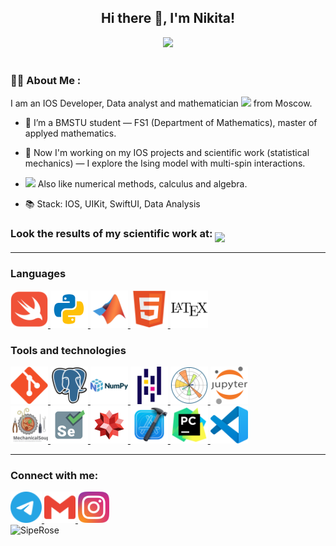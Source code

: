 <div align="center">
  <h2>Hi there 👋, I'm Nikita!</h2>
</div>

<div id="header" align="center">
  <img   src="https://i.giphy.com/media/v1.Y2lkPTc5MGI3NjExeTU0dTZjMHRnbXNleGRlZDkwZTBjM3ZmNnV4NTlzdXVvZ3ltdDhzdSZlcD12MV9pbnRlc  m5hbF9naWZfYnlfaWQmY3Q9Zw/JqmupuTVZYaQX5s094/giphy.gif" width="500"/>
</div>
<br>

### :man_technologist: About Me :
I am an IOS Developer, Data analyst and mathematician <img src="https://i.giphy.com/media/v1.Y2lkPTc5MGI3NjExYWZiZGJuMGhzamxzMzQzczc3NG15Zm40bDh0cWl1bGd5ZnBodnQwciZlcD12MV9pbnRlcm5hbF9naWZfYnlfaWQmY3Q9Zw/3otOKtnGppPi5Q4hOw/giphy.gif" width="40"> from Moscow.
- 🔬 I’m a BMSTU student — FS1 (Department of Mathematics), master of applyed mathematics.

- 📑 Now I'm working on my IOS projects and scientific work (statistical mechanics) — I explore the Ising model with multi-spin interactions.
  
- <img src="https://i.giphy.com/media/v1.Y2lkPTc5MGI3NjExb21hNGJzNTF3czFlaDB6aTc2NzJtNDI4NDJxbnRsYnFoZ2xxbHRxeSZlcD12MV9pbnRlcm5hbF9naWZfYnlfaWQmY3Q9Zw/AXorq76Tg3Vte/giphy.gif" width="40"> Also like numerical methods, calculus and algebra.

- 📚 Stack: IOS, UIKit, SwiftUI, Data Analysis


<div id="badges">
  <h3>
    Look the results of my scientific work at:
    <a href="https://www.researchgate.net/profile/Nikita-Volkov-14">
      <img src="https://img.shields.io/badge/ResearchGate-white?style=for-the-badge" align="middle">
    </a>
  </h3>
</div>

---
### Languages
<div id="languages">
  <a href="https://docs.swift.org/swift-book/documentation/the-swift-programming-language/">
    <img src="https://github.com/SipeRose/SipeRose/blob/main/logos/swift-color.svg" title="Swift"  width="60" height="60"/>
  </a>
  <a href="https://python.org">
    <img src="https://github.com/SipeRose/SipeRose/blob/main/logos/python-color.svg" title="Python"  width="60"   height="60"/>
  </a>
  <a href="https://www.mathworks.com/products/matlab.html">
    <img src="https://github.com/SipeRose/SipeRose/blob/main/logos/matlab.svg" title="Matlab"  width="60" height="60"/>
  </a>
  <a href="https://developer.mozilla.org/en-US/docs/Web/HTML">
    <img src="https://github.com/SipeRose/SipeRose/blob/main/logos/html5.svg" title="HTML"  width="60" height="60"/>
  </a>
  <a href="https://www.latex-project.org/help/documentation/">
    <img src="https://github.com/SipeRose/SipeRose/blob/main/logos/latex.svg" title="LaTex"  width="60" height="60"/>
  </a>
</div>

### Tools and technologies
<div id="tools">
  <a href="https://git-scm.com/">
    <img src="https://github.com/SipeRose/SipeRose/blob/main/logos/git.svg" title="Git"  width="60" height="60"/>
  </a>
  <a href="https://www.postgresql.org/">
    <img src="https://github.com/SipeRose/SipeRose/blob/main/logos/postgresql.svg" title="PGSQL"  width="60" height="60"/>
  </a>
  <a href="https://numpy.org/">
    <img src="https://github.com/SipeRose/SipeRose/blob/main/logos/numpy.svg" title="NumPy"  width="60" height="60"/>
  </a>
  <a href="https://pandas.pydata.org/">
    <img src="https://github.com/SipeRose/SipeRose/blob/main/logos/pandas.svg" title="Pandas"  width="60" height="60"/>
  </a>
  <a href="https://matplotlib.org/">
    <img src="https://github.com/SipeRose/SipeRose/blob/main/logos/matplotlib.svg" title="matplotlib"  width="60" height="60"/>
  </a>
  <a href="https://jupyter.org/">
    <img src="https://github.com/SipeRose/SipeRose/blob/main/logos/jupyter.svg" title="Jupyter"  width="60" height="60"/>
  </a>
  <br>
  <a href="https://mechanicalsoup.readthedocs.io/en/stable/">
    <img src="https://github.com/SipeRose/SipeRose/blob/main/logos/mechanical-soup.svg" title="MechSoup"  width="60" height="60"/>
  </a>
  <a href="https://www.selenium.dev/selenium/docs/api/py/index.html">
    <img src="https://github.com/SipeRose/SipeRose/blob/main/logos/selenium.svg" title="Selenium"  width="60" height="60"/>
  </a>
  <a href="https://www.wolfram.com/mathematica/">
    <img src="https://github.com/SipeRose/SipeRose/blob/main/logos/wolfram-color.svg" title="Wolfram"  width="60" height="60"/>
  </a>
  <a href="https://developer.apple.com/xcode/">
    <img src="https://github.com/SipeRose/SipeRose/blob/main/logos/xcode-original.svg" title="Xcode"  width="60" height="60"/>
  </a>
  <a href="https://www.jetbrains.com/pycharm/">
    <img src="https://github.com/SipeRose/SipeRose/blob/main/logos/pycharm-original.svg" title="PyCharm"  width="60" height="60"/>
  </a>
  <a href="https://code.visualstudio.com/">
    <img src="https://github.com/SipeRose/SipeRose/blob/main/logos/vscode.svg" title="VSCode"  width="60" height="60"/>
  </a>
</div>

---

### Connect with me:
<div id="socialmedia">
  <a href="https://t.me/perilla52">
    <img src="https://github.com/SipeRose/SipeRose/blob/main/logos/telegram-color.svg" width="50" height="50"> 
  </a>
  
  <a href="mailto:nikita.volkov92595@gmail.com">
    <img src="https://github.com/SipeRose/SipeRose/blob/main/logos/gmail-color.svg" width="50" height="50"> 
  </a>
  
  <a href="http://instagram.com/siperosex">
    <img src="https://github.com/SipeRose/SipeRose/blob/main/logos/instagram.svg" width="50" height="50">
  </a>
</div>

<img src="https://komarev.com/ghpvc/?username=SipeRose&style=flat-square&color=blue" alt="SipeRose"/>
